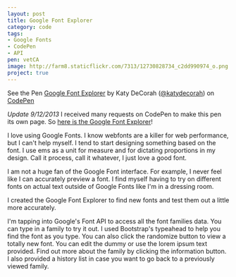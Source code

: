 ```yaml
---
layout: post
title: Google Font Explorer
category: code
tags: 
- Google Fonts
- CodePen
- API
pen: vetCA
image: http://farm8.staticflickr.com/7313/12730828734_c2dd990974_o.png
project: true
---
```

<p data-height="400" data-theme-id="97" data-slug-hash="vetCA" data-user="katydecorah" data-default-tab="result" class='codepen'>See the Pen <a href='http://codepen.io/katydecorah/pen/vetCA'>Google Font Explorer</a> by Katy DeCorah (<a href='http://codepen.io/katydecorah'>@katydecorah</a>) on <a href='http://codepen.io'>CodePen</a></p>

*Update 9/12/2013* I received many requests on CodePen to make this pen its own page. So [here is the Google Font Explorer](http://katydecorah.com/googlefontexplorer/)!

I love using Google Fonts. I know webfonts are a killer for web performance, but I can't help myself. I tend to start designing something based on the font. I use ems as a unit for measure and for dictating proportions in my design. Call it process, call it whatever, I just love a good font.

I am not a huge fan of the Google Font interface. For example, I never feel like I can accurately preview a font. I find myself having to try on different fonts on actual text outside of Google Fonts like I'm in a dressing room.

I created the Google Font Explorer to find new fonts and test them out a little more accurately.

I'm tapping into Google's Font API to access all the font families data. You can type in a family to try it out. I used Bootstrap's typeahead to help you find the font as you type. You can also click the randomize button to view a totally new font. You can edit the dummy or use the lorem ipsum text provided. Find out more about the family by clicking the information button. I also provided a history list in case you want to go back to a previously viewed family.